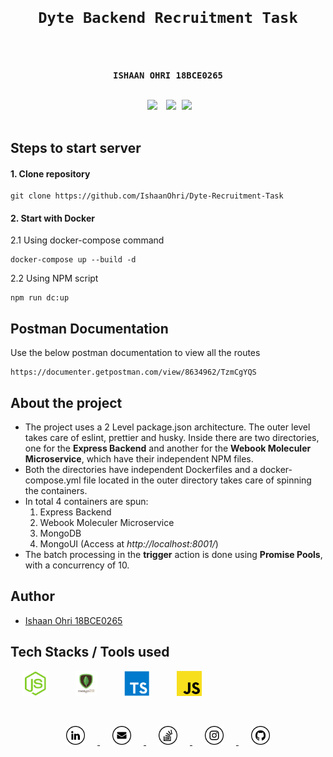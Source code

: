 <code>
  <h1 align="center">Dyte Backend Recruitment Task</h1>
  <h3 align="center">ISHAAN OHRI 18BCE0265</h3>
</code>

<div align="center">
  <img src="https://img.shields.io/github/repo-size/IshaanOhri/Dyte-Recruitment-Task?logo=github" hspace="5">
  <img src="https://img.shields.io/github/license/IshaanOhri/Dyte-Recruitment-Task" hspace="5">
  <img src="https://img.shields.io/github/last-commit/IshaanOhri/Dyte-Recruitment-Task?logo=git">
</div>

<br>

<p align="center">

## Steps to start server

#### 1. Clone repository

```
git clone https://github.com/IshaanOhri/Dyte-Recruitment-Task
```
#### 2. Start with Docker
    
2.1 Using docker-compose command
```
docker-compose up --build -d
```

2.2 Using NPM script
```
npm run dc:up
```
    
## Postman Documentation
Use the below postman documentation to view all the routes
```
https://documenter.getpostman.com/view/8634962/TzmCgYQS
```
    
## About the project
 - The project uses a 2 Level package.json architecture. The outer level takes care of eslint, prettier and husky. Inside there are two directories, one for the **Express Backend** and another for the **Webook Moleculer Microservice**, which have their independent NPM files.
 - Both the directories have independent Dockerfiles and a docker-compose.yml file located in the outer directory takes care of spinning the containers.
 - In total 4 containers are spun:
    1. Express Backend
    2. Webook Moleculer Microservice
    3. MongoDB
    4. MongoUI (Access at *http://localhost:8001/*)
 - The batch processing in the **trigger** action is done using **Promise Pools**, with a concurrency of 10.
    
## Author

- [Ishaan Ohri 18BCE0265](https://github.com/IshaanOhri)

## Tech Stacks / Tools used

<p>
  <img src="https://github.com/IshaanOhri/IshaanOhri/blob/master/assets/nodejs.png" height=40 hspace=20>
  <img src="https://github.com/IshaanOhri/IshaanOhri/blob/master/assets/mongodb.png" height=40 hspace=20>
  <img src="https://github.com/IshaanOhri/IshaanOhri/blob/master/assets/typescript.png" height=40 hspace=20>
  <img src="https://github.com/IshaanOhri/IshaanOhri/blob/master/assets/javascript.png" height=40 hspace=20>
</p>

<br>

<p align="center">
  <a href="https://www.linkedin.com/in/ishaanohri/">
    <img src="https://github.com/IshaanOhri/IshaanOhri/blob/master/assets/linkedin.png" width="30" height="30" hspace="20">
  </a>

  <a href="mailto:ishaan99ohri@gmail.com">
    <img src="https://github.com/IshaanOhri/IshaanOhri/blob/master/assets/mail.png" width="30" height="30" hspace="20">
  </a>

  <a href="https://stackoverflow.com/users/11712463/ishaan-ohri">
    <img src="https://github.com/IshaanOhri/IshaanOhri/blob/master/assets/stackoverflow.png" width="30" height="30" hspace="20">
  </a>

  <a href="https://www.instagram.com/ohri_8/">
    <img src="https://github.com/IshaanOhri/IshaanOhri/blob/master/assets/instagram.png" width="30" height="30" hspace="20">
  </a>

  <a href="https://github.com/IshaanOhri">
    <img src="https://github.com/IshaanOhri/IshaanOhri/blob/master/assets/github.png" width="30" height="30" hspace="20">
  </a>
</p>
